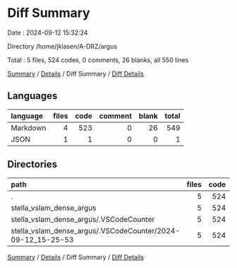# Diff Summary

Date : 2024-09-12 15:32:24

Directory /home/jklasen/A-DRZ/argus

Total : 5 files,  524 codes, 0 comments, 26 blanks, all 550 lines

[Summary](results.md) / [Details](details.md) / Diff Summary / [Diff Details](diff-details.md)

## Languages
| language | files | code | comment | blank | total |
| :--- | ---: | ---: | ---: | ---: | ---: |
| Markdown | 4 | 523 | 0 | 26 | 549 |
| JSON | 1 | 1 | 0 | 0 | 1 |

## Directories
| path | files | code | comment | blank | total |
| :--- | ---: | ---: | ---: | ---: | ---: |
| . | 5 | 524 | 0 | 26 | 550 |
| stella_vslam_dense_argus | 5 | 524 | 0 | 26 | 550 |
| stella_vslam_dense_argus/.VSCodeCounter | 5 | 524 | 0 | 26 | 550 |
| stella_vslam_dense_argus/.VSCodeCounter/2024-09-12_15-25-53 | 5 | 524 | 0 | 26 | 550 |

[Summary](results.md) / [Details](details.md) / Diff Summary / [Diff Details](diff-details.md)